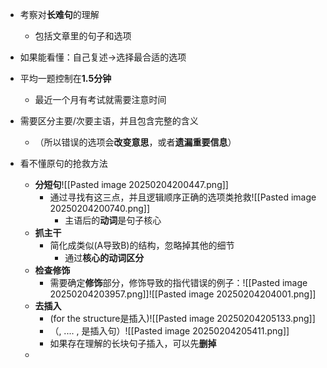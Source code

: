 - 考察对**长难句**的理解
	- 包括文章里的句子和选项
- 如果能看懂：自己复述->选择最合适的选项
- 平均一题控制在**1.5分钟**
	- 最近一个月有考试就需要注意时间
- 需要区分主要/次要主语，并且包含完整的含义
	- （所以错误的选项会**改变意思**，或者**遗漏重要信息**）

- 看不懂原句的抢救方法
	- **分短句**![[Pasted image 20250204200447.png]]
		- 通过寻找有这三点，并且逻辑顺序正确的选项类抢救![[Pasted image 20250204200740.png]]
			- 主语后的**动词**是句子核心
	- **抓主干**
		- 简化成类似(A导致B)的结构，忽略掉其他的细节
			- 通过**核心的动词区分**
	- **检查修饰**
		- 需要确定**修饰**部分，修饰导致的指代错误的例子：![[Pasted image 20250204203957.png]]![[Pasted image 20250204204001.png]]
	- **去插入**
		- (for the structure是插入)![[Pasted image 20250204205133.png]]
		- （, .... , 是插入句）![[Pasted image 20250204205411.png]]
		- 如果存在理解的长块句子插入，可以先**删掉**
	- 